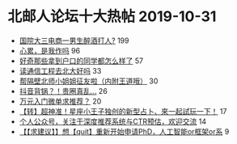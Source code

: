 # 北邮人论坛十大热帖 2019-10-31

- [国院大三电商一男生醉酒打人?](https://bbs.byr.cn/article/Talking/6159789) 199
- [心累，是我作吗](https://bbs.byr.cn/article/Feeling/3128413) 96
- [好奇那些拿到户口的同学都怎么样了](https://bbs.byr.cn/article/Job/2058903) 57
- [读通信工程去北大好吗](https://bbs.byr.cn/article/AimGraduate/1177063) 33
- [帮隔壁北师小姐姐征友啦（内附王道哦）](https://bbs.byr.cn/article/Friends/1941450) 30
- [抖音背锅？！贵圈真乱...](https://bbs.byr.cn/article/Picture/3249939) 26
- [万元入门微单求推荐？](https://bbs.byr.cn/article/Photo/268397) 20
- [【转】超神准！星座小王子独创的新型占卜、來一起試玩一下！](https://bbs.byr.cn/article/Constellations/326533) 17
- [个人公众号，关注于深度推荐系统与CTR预估，欢迎交流](https://bbs.byr.cn/article/ML_DM/34575) 14
- [【【求建议】】想【quit】重新开始申请PhD，人工智能or框架or系](https://bbs.byr.cn/article/GoAbroad/366932) 9


